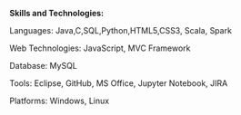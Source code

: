 

**Skills and Technologies:**

Languages:	Java,C,SQL,Python,HTML5,CSS3, Scala, Spark

Web Technologies:    JavaScript, MVC Framework

Database:	MySQL

Tools:	Eclipse, GitHub, MS Office, Jupyter Notebook, JIRA

Platforms:	Windows, Linux
